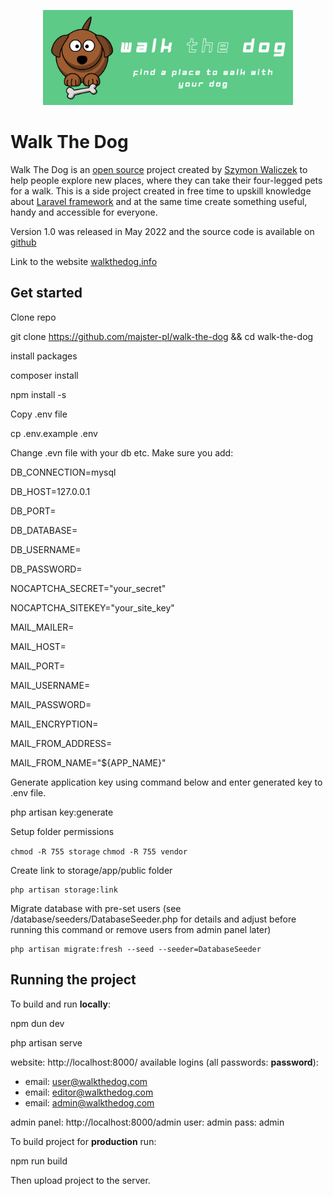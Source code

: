 
  

<p  align="center"><a  href="https://walkthedog.info"  target="_blank"><img  src="https://github.com/majster-pl/walk-the-dog/blob/main/public/images/logo-full-rect_new.png?raw=true"  width="400"></a></p>

  

  

# Walk The Dog

  

  

Walk The Dog is an [open source](https://opensource.com/resources/what-open-source) project created by [Szymon Waliczek](https://waliczek.org/) to help people explore new places, where they can take their four-legged pets for a walk. This is a side project created in free time to upskill knowledge about [Laravel framework](https://laravel.com/) and at the same time create something useful, handy and accessible for everyone.

  

  

Version 1.0 was released in May 2022 and the source code is available on [github](https://github.com/majster-pl/walk-the-dog)

  
  

Link to the website [walkthedog.info](https://walkthedog.info)

  

## Get started

  

Clone repo

  

git clone https://github.com/majster-pl/walk-the-dog && cd walk-the-dog

  

install packages

  

composer install

npm install -s

Copy .env file

  

cp .env.example .env

Change .evn file with your db etc. Make sure you add:

  

DB_CONNECTION=mysql

DB_HOST=127.0.0.1

DB_PORT=

DB_DATABASE=

DB_USERNAME=

DB_PASSWORD=

NOCAPTCHA_SECRET="your_secret"

NOCAPTCHA_SITEKEY="your_site_key"

MAIL_MAILER=

MAIL_HOST=

MAIL_PORT=

MAIL_USERNAME=

MAIL_PASSWORD=

MAIL_ENCRYPTION=

MAIL_FROM_ADDRESS=

MAIL_FROM_NAME="${APP_NAME}"

  
  
  

Generate application key using command below and enter generated key to .env file.

  

php artisan key:generate

  

Setup folder permissions

  

`chmod -R 755 storage` `chmod -R 755 vendor`

  

Create link to storage/app/public folder

  

    php artisan storage:link


Migrate database with pre-set users (see /database/seeders/DatabaseSeeder.php for details and adjust before running this command or remove users from admin panel later)

    php artisan migrate:fresh --seed --seeder=DatabaseSeeder

  

## Running the project

To build and run **locally**:

  

npm dun dev

php artisan serve

website:
http://localhost:8000/
available logins (all passwords: **password**):
- email: user@walkthedog.com
- email: editor@walkthedog.com
- email: admin@walkthedog.com

admin panel:
http://localhost:8000/admin
user: admin
pass: admin
  

To build project for **production** run:

  

npm run build

Then upload project to the server.

